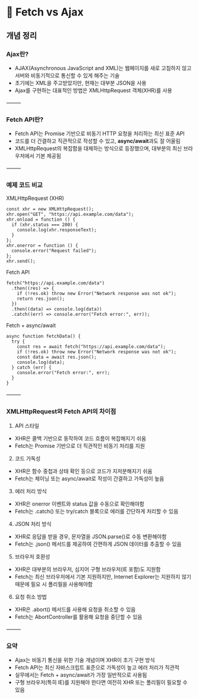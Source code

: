 # 📡 Fetch vs Ajax

## 개념 정리

### Ajax란?
- AJAX(Asynchronous JavaScript and XML)는 웹페이지를 새로 고침하지 않고 서버와 비동기적으로 통신할 수 있게 해주는 기술
- 초기에는 XML을 주고받았지만, 현재는 대부분 JSON을 사용
- Ajax를 구현하는 대표적인 방법은 XMLHttpRequest 객체(XHR)를 사용

⸻

### Fetch API란?
- Fetch API는 Promise 기반으로 비동기 HTTP 요청을 처리하는 최신 표준 API
- 코드를 더 간결하고 직관적으로 작성할 수 있고, **async/await**과도 잘 어울림
- XMLHttpRequest의 복잡함을 대체하는 방식으로 등장했으며, 대부분의 최신 브라우저에서 기본 제공됨

⸻

### 예제 코드 비교

XMLHttpRequest (XHR)
```
const xhr = new XMLHttpRequest();
xhr.open("GET", "https://api.example.com/data");
xhr.onload = function () {
  if (xhr.status === 200) {
    console.log(xhr.responseText);
  }
};
xhr.onerror = function () {
  console.error("Request failed");
};
xhr.send();
```


Fetch API
```
fetch("https://api.example.com/data")
  .then((res) => {
    if (!res.ok) throw new Error("Network response was not ok");
    return res.json();
  })
  .then((data) => console.log(data))
  .catch((err) => console.error("Fetch error:", err));
```


Fetch + async/await
```
async function fetchData() {
  try {
    const res = await fetch("https://api.example.com/data");
    if (!res.ok) throw new Error("Network response was not ok");
    const data = await res.json();
    console.log(data);
  } catch (err) {
    console.error("Fetch error:", err);
  }
}
```

⸻

### XMLHttpRequest와 Fetch API의 차이점

1. API 스타일
- XHR은 콜백 기반으로 동작하여 코드 흐름이 복잡해지기 쉬움
- Fetch는 Promise 기반으로 더 직관적인 비동기 처리를 지원<br>

2. 코드 가독성
- XHR은 함수 중첩과 상태 확인 등으로 코드가 지저분해지기 쉬움
- Fetch는 체이닝 또는 async/await로 작성이 간결하고 가독성이 높음<br>

3. 에러 처리 방식
- XHR은 onerror 이벤트와 status 값을 수동으로 확인해야함
- Fetch는 .catch() 또는 try/catch 블록으로 에러를 간단하게 처리할 수 있음<br>

4. JSON 처리 방식
- XHR로 응답을 받을 경우, 문자열을 JSON.parse()로 수동 변환해야함
- Fetch는 .json() 메서드를 제공하여 간편하게 JSON 데이터를 추출할 수 있음<br>

5. 브라우저 호환성
- XHR은 대부분의 브라우저, 심지어 구형 브라우저(IE 포함)도 지원함
- Fetch는 최신 브라우저에서 기본 지원하지만, Internet Explorer는 지원하지 않기 때문에 필요 시 폴리필을 사용해야함<br>

6. 요청 취소 방법
- XHR은 .abort() 메서드를 사용해 요청을 취소할 수 있음
- Fetch는 AbortController를 활용해 요청을 중단할 수 있음<br>


⸻

### 요약
- Ajax는 비동기 통신을 위한 기술 개념이며 XHR이 초기 구현 방식
- Fetch API는 최신 자바스크립트 표준으로 가독성이 높고 에러 처리가 직관적
- 실무에서는 Fetch + async/await가 가장 일반적으로 사용됨
- 구형 브라우저(특히 IE)를 지원해야 한다면 여전히 XHR 또는 폴리필이 필요할 수 있음
